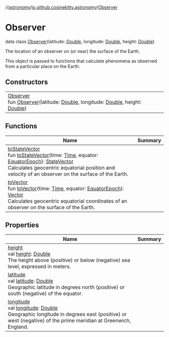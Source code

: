 //[astronomy](../../../index.md)/[io.github.cosinekitty.astronomy](../index.md)/[Observer](index.md)

# Observer

data class [Observer](index.md)(latitude: [Double](https://kotlinlang.org/api/latest/jvm/stdlib/kotlin-stdlib/kotlin/-double/index.html), longitude: [Double](https://kotlinlang.org/api/latest/jvm/stdlib/kotlin-stdlib/kotlin/-double/index.html), height: [Double](https://kotlinlang.org/api/latest/jvm/stdlib/kotlin-stdlib/kotlin/-double/index.html))

The location of an observer on (or near) the surface of the Earth.

This object is passed to functions that calculate phenomena as observed from a particular place on the Earth.

## Constructors

| | |
|---|---|
| [Observer](-observer.md)<br>fun [Observer](-observer.md)(latitude: [Double](https://kotlinlang.org/api/latest/jvm/stdlib/kotlin-stdlib/kotlin/-double/index.html), longitude: [Double](https://kotlinlang.org/api/latest/jvm/stdlib/kotlin-stdlib/kotlin/-double/index.html), height: [Double](https://kotlinlang.org/api/latest/jvm/stdlib/kotlin-stdlib/kotlin/-double/index.html)) |

## Functions

| Name | Summary |
|---|---|
| [toStateVector](to-state-vector.md)<br>fun [toStateVector](to-state-vector.md)(time: [Time](../-time/index.md), equator: [EquatorEpoch](../-equator-epoch/index.md)): [StateVector](../-state-vector/index.md)<br>Calculates geocentric equatorial position and velocity of an observer on the surface of the Earth. |
| [toVector](to-vector.md)<br>fun [toVector](to-vector.md)(time: [Time](../-time/index.md), equator: [EquatorEpoch](../-equator-epoch/index.md)): [Vector](../-vector/index.md)<br>Calculates geocentric equatorial coordinates of an observer on the surface of the Earth. |

## Properties

| Name | Summary |
|---|---|
| [height](height.md)<br>val [height](height.md): [Double](https://kotlinlang.org/api/latest/jvm/stdlib/kotlin-stdlib/kotlin/-double/index.html)<br>The height above (positive) or below (negative) sea level, expressed in meters. |
| [latitude](latitude.md)<br>val [latitude](latitude.md): [Double](https://kotlinlang.org/api/latest/jvm/stdlib/kotlin-stdlib/kotlin/-double/index.html)<br>Geographic latitude in degrees north (positive) or south (negative) of the equator. |
| [longitude](longitude.md)<br>val [longitude](longitude.md): [Double](https://kotlinlang.org/api/latest/jvm/stdlib/kotlin-stdlib/kotlin/-double/index.html)<br>Geographic longitude in degrees east (positive) or west (negative) of the prime meridian at Greenwich, England. |
